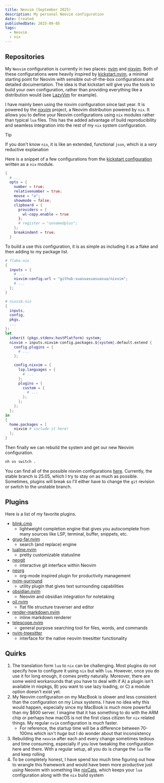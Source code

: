 ```yaml
---
title: Neovim (September 2025)
description: My personal Neovim configuration
date: Created
publishedDate: 2025-09-05
tags:
  - Neovim
  - nix
---
```


## Repositories

My `Neovim` configuration is currently in two places:
[nvim](https://github.com/suasuasuasuasua/nvim) and
[nixvim](https://github.com/suasuasuasuasua/nixvim). Both of these
configurations were heavily inspired by
[kickstart.nvim](https://github.com/nvim-lua/kickstart.nvim), a minimal starting
point for Neovim with sensible out-of-the-box configurations and detailed
documentation. The idea is that kickstart will give you the tools to build your
own configuration, rather than providing everything like a distribution would
(see [LazyVim](https://www.lazyvim.org/) for example).

I have mainly been using the nixvim configuration since last year. It is powered
by the [nixvim](https://github.com/nix-community/nixvim) project, a Neovim
distribution powered by `nix`. It allows you to define your Neovim
configurations using `nix` modules rather than typical `lua` files. This has the
added advantage of build reproducibility and seamless integration into the rest
of my `nix` system configuration.

> [!TIP]
> If you don't know `nix`, it is like an extended, functional `json`, which is
> a _very_ reductive explanation

Here is a snippet of a few configurations from the [kickstart
configuration](https://github.com/suasuasuasuasua/nixvim/blob/4909cbf25ccec926b763fe71629ea3ae912fff55/config/kickstart.nix)
written as a `nix` module.

```nix
{
  # ...
  opts = {
    number = true;
    relativenumber = true;
    mouse = "a";
    showmode = false;
    clipboard = {
      providers = {
        wl-copy.enable = true
      };
      # register = "unnamedplus";
    };
    breakindent = true;
  }
```

To build a use this configuration, it is as simple as including it as a flake
and then adding to my package list.

```nix
# flake.nix
{
  inputs = {
    # ...
    nixvim-config.url = "github:suasuasuasuasua/nixvim";
    # ...
  };
}

# nixvim.nix
{
  inputs,
  config,
  pkgs,
  ...
}:
let
  inherit (pkgs.stdenv.hostPlatform) system;
  nixvim = inputs.nixvim-config.packages.${system}.default.extend {
    config.plugins = {
      # ...
    };

    config.nixvim = {
      lsp.languages = {
        # ...
      };
      plugins = {
        custom = {
          # ...
        };
      };
    };
  };
in
{
  home.packages = [
    nixvim # include it here!
  ];
}
```

Then finally we can rebuild the system and get our new Neovim configuration.

```bash
nh os switch .
```

You can find all of the possible nixvim configurations
[here](https://nix-community.github.io/nixvim/). Currently, the stable branch is
25.05, which I try to stay on as much as possible. Sometimes, plugins will break
so I'll either have to change the `git` revision or switch to the unstable
branch.

## Plugins

Here is a list of my favorite plugins.

- [blink.cmp](https://github.com/Saghen/blink.cmp)
  - lightweight completion engine that gives you autocomplete from many sources
  like LSP, terminal, buffer, snippets, etc.
- [grug-far.nvim](https://github.com/MagicDuck/grug-far.nvim)
  - search (and replace) engine
- [lualine.nvim](https://github.com/nvim-lualine/lualine.nvim)
  - pretty customizable statusline
- [neogit](https://github.com/NeogitOrg/neogit)
  - interactive git interface within Neovim
- [neorg](https://github.com/nvim-neorg/neorg)
  - org-mode inspired plugin for productivity management
- [nvim-surround](https://github.com/kylechui/nvim-surround)
  - utility plugin that gives text surrounding capabilities
- [obsidian.nvim](https://github.com/obsidian-nvim/obsidian.nvim)
  - Neovim and obsidian integration for notetaking
- [oil.nvim](https://github.com/stevearc/oil.nvim)
  - flat file structure traverser and editor
- [render-markdown.nvim](https://github.com/MeanderingProgrammer/render-markdown.nvim)
  - inline markdown renderer
- [telescope.nvim](https://github.com/nvim-telescope/telescope.nvim)
  - general purpose searching tool for files, words, and commands
- [nvim-treesitter](https://github.com/nvim-treesitter/nvim-treesitter)
  - interface for the native neovim treesitter functionality

## Quirks

1. The translation form `lua` to `nix` can be challenging. Most plugins do not
   specify how to configure it using `nix` but with `lua`. However, once you do
use it for long enough, it comes pretty naturally. Moreover, there are some
weird workarounds that you have to deal with if A) a plugin isn't available in
nixpkgs, B) you want to use lazy loading, or C) a module option doesn't exist
yet.
2. My Neovim configuraiton on my MacBook is slower and less consistent than the
   configuration on my Linux systems. I have no idea why this would happen,
especially since my MacBook is much more powerful than my $600 server. I imagine
that it has something to do with the ARM chip or perhaps how macOS is not the
first class citizen for `nix` related things. My regular `nvim` configuration is
_much_ faster.
   - For reference, the startup time will be a difference between 70-100ms which
     isn't _huge_ but I do wonder about that inconsistency
3. Rebuilding the `neovim` after each and every change sometimes tedious and
   time consuming, especially if you love tweaking the configuration here and
there. With a regular setup, all you do is change the `lua` file and keep
rolling
4. To be completely honest, I have spend _too_ much time figuring out how to
   wrangle this framework and would have been more productive just _using_
Neovim with something like [nixCats](https://nixcats.org/), which keeps your
`lua` configuration along with the `nix` build system
